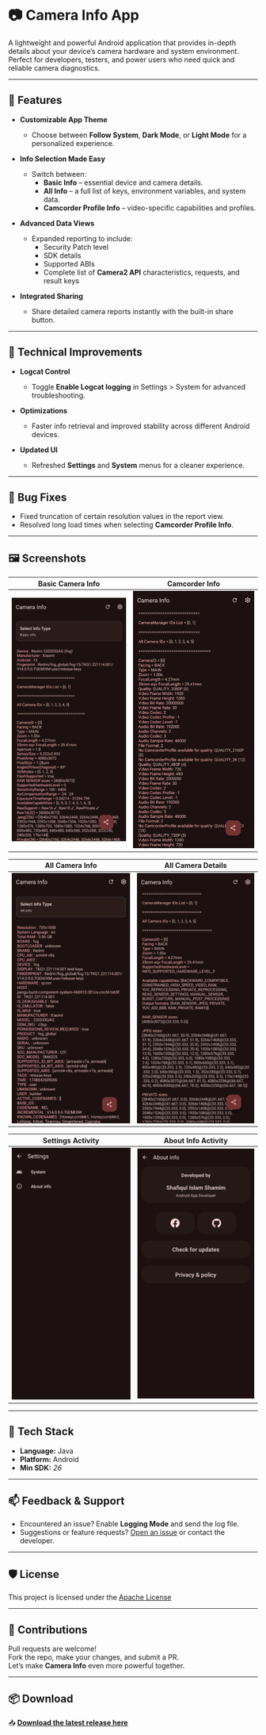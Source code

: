 # 📷 Camera Info App  

A lightweight and powerful Android application that provides in-depth details about your device’s camera hardware and system environment. Perfect for developers, testers, and power users who need quick and reliable camera diagnostics.  

---

## 🚀 Features  

- **Customizable App Theme**  
  - Choose between **Follow System**, **Dark Mode**, or **Light Mode** for a personalized experience.  

- **Info Selection Made Easy**  
  - Switch between:  
    - **Basic Info** – essential device and camera details.  
    - **All Info** – a full list of keys, environment variables, and system data.  
    - **Camcorder Profile Info** – video-specific capabilities and profiles.  

- **Advanced Data Views**  
  - Expanded reporting to include:  
    - Security Patch level  
    - SDK details  
    - Supported ABIs  
    - Complete list of **Camera2 API** characteristics, requests, and result keys  

- **Integrated Sharing**  
  - Share detailed camera reports instantly with the built-in share button.  

---

## 🔧 Technical Improvements  

- **Logcat Control**  
  - Toggle **Enable Logcat logging** in Settings > System for advanced troubleshooting.  

- **Optimizations**  
  - Faster info retrieval and improved stability across different Android devices.  

- **Updated UI**  
  - Refreshed **Settings** and **System** menus for a cleaner experience.  

---

## 🐞 Bug Fixes  

- Fixed truncation of certain resolution values in the report view.  
- Resolved long load times when selecting **Camcorder Profile Info**.

---

## 🖼️ Screenshots

| Basic Camera Info | Camcorder Info |
|------------------|------------------|
| ![](https://github.com/ShafiqulIslamShamim/Camera-Info/raw/main/screenshots/basic_info.jpg) | ![](https://github.com/ShafiqulIslamShamim/Camera-Info/raw/main/screenshots/camcoder_info.jpg) |

| All Camera Info | All Camera Details |
|-------------|----------------|
| ![](https://github.com/ShafiqulIslamShamim/Camera-Info/raw/main/screenshots/all_info.jpg) | ![](https://github.com/ShafiqulIslamShamim/Camera-Info/raw/main/screenshots/all_info_details.jpg) |

| Settings Activity | About Info Activity |
|--------------------------|------------------------|
| ![](https://github.com/ShafiqulIslamShamim/Camera-Info/raw/main/screenshots/settings.jpg) | ![](https://github.com/ShafiqulIslamShamim/Camera-Info/raw/main/screenshots/about_info.jpg) |

---

## 🔧 Tech Stack

- **Language:** Java
- **Platform:** Android  
- **Min SDK:** *26*

---

## 📫 Feedback & Support

- Encountered an issue? Enable **Logging Mode** and send the log file.
- Suggestions or feature requests? [Open an issue](https://github.com/ShafiqulIslamShamim/Camera-Info/issues) or contact the developer.

---

## 🛡️ License

This project is licensed under the [Apache License](LICENSE)

---

## 🙌 Contributions

Pull requests are welcome!  
Fork the repo, make your changes, and submit a PR.  
Let’s make **Camera Info** even more powerful together.

---

## 📦 Download

📥 **[Download the latest release here](https://github.com/ShafiqulIslamShamim/Camera-Info/releases/tag/v1.4)**  
